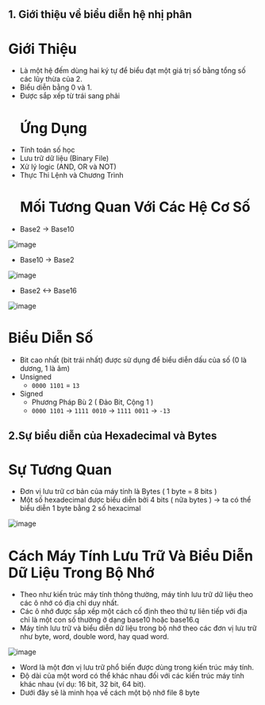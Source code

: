 ## 1. Giới thiệu về biểu diễn hệ nhị phân 
  # Giới Thiệu
- Là một hệ đếm dùng hai ký tự để biểu đạt một giá trị số bằng tổng số các lũy thừa của 2.
- Biểu diễn bằng 0 và 1.
- Được sắp xếp từ trái sang phải
  # Ứng Dụng
- Tính toán số học
- Lưu trữ dữ liệu (Binary File)
- Xử lý logic (AND, OR và NOT)
- Thực Thi Lệnh và Chương Trình
  # Mối Tương Quan Với Các Hệ Cơ Số 
- Base2 -> Base10 

![image](https://github.com/TooBunReal/training-w1/assets/89735990/a3c0e92c-16f1-4b6a-af69-d23b4c0fa48d)

- Base10 -> Base2 

![image](https://github.com/TooBunReal/training-w1/assets/89735990/5a974db0-8945-453f-8bc5-e06bdf53333c)

- Base2 <-> Base16

![image](https://github.com/TooBunReal/training-w1/assets/89735990/35e2c67a-6d8b-4249-889d-a64ec03996a7)

  # Biểu Diễn Số
- Bit cao nhất (bit trái nhất) được sử dụng để biểu diễn dấu của số (0 là dương, 1 là âm)
- Unsigned
  + ``0000 1101`` = ``13``
- Signed  
  + Phương Pháp Bù 2 ( Đảo Bit, Cộng 1 )
  + ```0000 1101``` -> ```1111 0010``` -> ```1111 0011``` -> ```-13```
## 2.Sự biểu diễn của Hexadecimal và Bytes
  # Sự Tương Quan
- Đơn vị lưu trữ cơ bản của máy tính là Bytes ( 1 byte = 8 bits )
- Một số hexadecimal được biểu diễn bởi 4 bits ( nữa bytes )
-> ta có thể biểu diễn 1 byte bằng 2 số hexacimal

![image](https://github.com/TooBunReal/training-w1/assets/89735990/35c02387-c98a-4c6a-871a-f5ff2f364c91)

  # Cách Máy Tính Lưu Trữ Và Biểu Diễn Dữ Liệu Trong Bộ Nhớ
- Theo như kiến trúc máy tính thông thường, máy tính lưu trữ dữ liệu theo các ô nhớ có địa chỉ duy nhất.
- Các ô nhớ được sắp xếp một cách cố định theo thứ tự liên tiếp với địa chỉ là một con số thường ở dạng base10 hoặc base16.q
- Máy tính lưu trữ và biểu diễn dữ liệu trong bộ nhớ theo các đơn vị lưu trữ như byte, word, double word, hay quad word.

![image](https://github.com/TooBunReal/training-w1/assets/89735990/e4924f32-985f-4ec5-879f-bf0e8bc8533b)

- Word là một đơn vị lưu trữ phổ biến được dùng trong kiến trúc máy tính.
- Độ dài của một word có thể khác nhau đối với các kiến trúc máy tính khác nhau (ví dụ: 16 bit, 32 bit, 64 bit).
- Dưới đây sẽ là minh họa về cách một bộ nhớ file 8 byte




